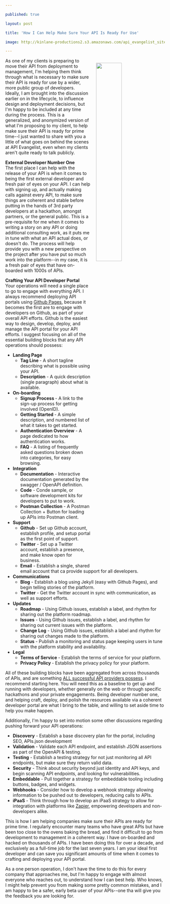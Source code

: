 ---
published: true
layout: post
title: 'How I Can Help Make Sure Your API Is Ready For Use'
image: http://kinlane-productions2.s3.amazonaws.com/api_evangelist_site/blog/drone_control_sunset.png
---

<img src="https://kinlane-productions2.s3.amazonaws.com/api_evangelist_site/blog/drone_control_sunset.png" width="40%" align="right" style="padding: 15px;" /><p>As one of my clients is preparing to move their API from deployment to management, I'm helping them think through what is necessary to make sure their API is ready for use by a wider, more public group of developers. Ideally, I am brought into the discussion earlier on in the lifecycle, to influence design and deployment decisions, but I'm happy to be included at any time during the process. This is a generalized, and anonymized version of what I'm proposing to my client, to help make sure their API is ready for prime time--I just wanted to share with you a little of what goes on behind the scenes at API Evangelist, even when my clients aren't quite ready to talk publicly.
<p><strong>External Developer Number One</strong><br />The first place I can help with the release of your API is when it comes to being the first external developer and fresh pair of eyes on your API. I can help with signing up, and actually making calls against every API, to make sure things are coherent and stable before putting in the hands of 3rd party developers at a hackathon, amongst partners, or the general public. This is a pre-requisite for me when it comes to writing a story on any API or doing additional consulting work, as it puts me in tune with what an API actual does, or doesn't do. The process will help provide you with a new perspective on the project after you have put so much work into the platform--in my case, it is a fresh pair of eyes that have on-boarded with 1000s of APIs.
<p><strong>Crafting Your API Developer Portal</strong><br />Your operations will need a single place to go to engage with everything API. I always recommend deploying API portals using <a href="https://pages.github.com/">Github Pages</a>, because it becomes the first are to engage with developers on Github, as part of your overall API efforts. Github is the easiest way to design, develop, deploy, and manage the API portal for your API efforts. I suggest focusing on all of the essential building blocks that any API operations should possess:
<ul>
<li><strong>Landing Page</strong> 
<ul>
<li><strong>Tag Line </strong>- A short tagline describing what is possible using your API.</li>
<li><strong>Description</strong> - A quick description (single paragraph) about what is available.</li>
</ul>
</li>
<li><strong>On-boarding</strong> 
<ul>
<li><strong>Signup Process </strong>- A link to the sign-up process for getting involved (OpenID).</li>
<li><strong>Getting Started </strong>- A simple description, and numbered list of what it takes to get started.</li>
<li><strong>Authentication Overview</strong> - A page dedicated to how authentication works.</li>
<li><strong>FAQ</strong> - A listing of frequently asked questions broken down into categories, for easy browsing.</li>
</ul>
</li>
<li><strong>Integration</strong> 
<ul>
<li><strong>Documentation</strong> - Interactive documentation generated by the swagger / OpenAPI definition.</li>
<li><strong>Code</strong> - Conde sample, or software development kits for developers to put to work.</li>
<li><strong>Postman Collection</strong> - A Postman Collection + Button for loading up APIs into Postman client.</li>
</ul>
</li>
<li><strong>Support</strong> 
<ul>
<li><strong>Github</strong> - Set up Github account, establish profile, and setup portal as the first point of support.</li>
<li><strong>Twitter</strong> - Set up a Twitter account, establish a presence, and make know open for business.</li>
<li><strong>Email</strong> - Establish a single, shared email account that ca provide support for all developers.</li>
</ul>
</li>
<li><strong>Communications</strong> 
<ul>
<li><strong>Blog</strong> - Establish a blog using Jekyll (easy with Github Pages), and begin telling stories of the platform.</li>
<li><strong>Twitter</strong> - Get the Twitter account in sync with communication, as well as support efforts.</li>
</ul>
</li>
<li><strong>Updates</strong> 
<ul>
<li><strong>Roadmap</strong> - Using Github issues, establish a label, and rhythm for sharing out the platform roadmap.</li>
<li><strong>Issues</strong> - Using Github issues, establish a label, and rhythm for sharing out current issues with the platform.</li>
<li><strong>Change Log</strong> - Using Github issues, establish a label and rhythm for sharing out changes made to the platform.</li>
<li><strong>Status</strong> - Publish a monitoring and status page keeping users in tune with the platform stability and availability.</li>
</ul>
</li>
<li><strong>Legal</strong> 
<ul>
<li><strong>Terms of Service </strong>- Establish the terms of service for your platform.</li>
<li><strong>Privacy Policy </strong>- Establish the privacy policy for your platform.</li>
</ul>
</li>
</ul>
<p>All of these building blocks have been aggregated from across thousands of APIs, and are something <span style="text-decoration: underline;">ALL successful API providers possess</span>. I recommend starting here. You will need this as a baseline to get up and running with developers, whether generally on the web or through specific hackathons and your private engagements. Being developer number one, and helping craft, deploy, and polish the resources available via a coherent developer portal are what I bring to the table, and willing to set aside time to help you make happen.
<p>Additionally, I'm happy to set into motion some other discussions regarding pushing forward your API operations:
<ul>
<li><strong>Discovery</strong> - Establish a base discovery plan for the portal, including SEO, APIs.json development</li>
<li><strong>Validation</strong> - Validate each API endpoint, and establish JSON assertions as part of the OpenAPI & testing.</li>
<li><strong>Testing</strong> - Establish a testing strategy for not just monitoring all API endpoints, but make sure they return valid data.</li>
<li><strong>Security</strong> - Think about security beyond just identity and API keys, and begin scanning API endpoints, and looking for vulnerabilities.</li>
<li><strong>Embeddable</strong> - Pull together a strategy for embeddable tooling including buttons, badges, and widgets.</li>
<li><strong>Webhooks</strong> - Consider how to develop a webhook strategy allowing information to be pushed out to developers, reducing calls to APIs.</li>
<li><strong>iPaaS</strong> - Think through how to develop an iPaaS strategy to allow for integration with platforms like <a href="https://zapier.com/">Zapier</a>, empowering developers and non-developers alike.</li>
</ul>
<p>This is how I am helping companies make sure their APIs are ready for prime time. I regularly encounter many teams who have great APIs but have been too close to the ovens baking the bread, and find it difficult to go from development to management in a coherent way. I have on-boarded and hacked on thousands of APIs. I have been doing this for over a decade, and exclusively as a full-time job for the last seven years. I am your ideal first developer and can save you significant amounts of time when it comes to crafting and deploying your API portal.
<p>As a one person operation, I don't have the time to do this for every company that approaches me, but I'm happy to engage with almost everyone who reaches out, to understand how I can best help. Who knows, I might help prevent you from making some pretty common mistakes, and I am happy to be a safer, early beta user of your APIs--one tha will give you the feedback you are looking for.

